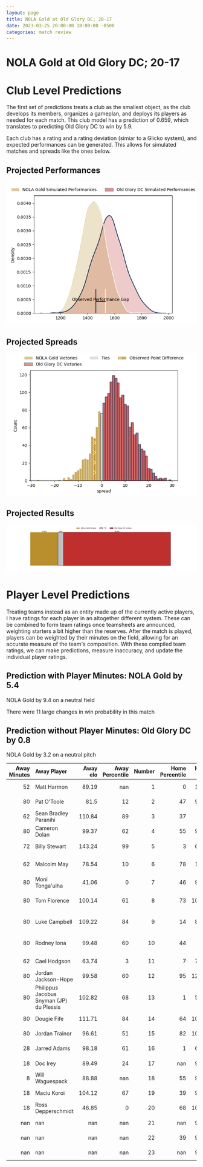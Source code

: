 ```yaml
---  
layout: page  
title: NOLA Gold at Old Glory DC; 20-17  
date: 2023-03-25 20:00:00 18:00:00 -0500  
categories: match review  
---
```

# NOLA Gold at Old Glory DC; 20-17

# Club Level Predictions


The first set of predictions treats a club as the smallest object, as the club develops its members, organizes a gameplan, and deploys its players as needed for each match. This club model has a prediction of 0.659, which translates to predicting Old Glory DC to win by 5.9.

Each club has a rating and a rating deviation (simiar to a Glicko system), and expected performances can be generated. This allows for simulated matches and spreads like the ones below.
## Projected Performances


![Projected Performances](plots/performances_2023-03-25-OldGloryDC-NOLAGold.png)
## Projected Spreads


![Projected Spreads](plots/spreads_2023-03-25-OldGloryDC-NOLAGold.png)
## Projected Results


![Projected Results](plots/resultbar_2023-03-25-OldGloryDC-NOLAGold.png)
# Player Level Predictions


Treating teams instead as an entity made up of the currently active players, I have ratings for each player in an altogether different system. These can be combined to form team ratings once teamsheets are announced, weighting starters a bit higher than the reserves. After the match is played, players can be weighted by their minutes on the field, allowing for an accurate measure of the team's composition. With these compiled team ratings, we can make predictions, measure inaccuracy, and update the individual player ratings.
## Prediction with Player Minutes: NOLA Gold by 5.4


NOLA Gold by 9.4 on a neutral field

There were 11 large changes in win probability in this match
## Prediction without Player Minutes: Old Glory DC by 0.8


NOLA Gold by 3.2 on a neutral pitch



|   Away Minutes | Away Player                              |   Away elo |   Away Percentile |   Number |   Home Percentile |   Home elo | Home Player              |   Home Minutes |
|---------------:|:-----------------------------------------|-----------:|------------------:|---------:|------------------:|-----------:|:-------------------------|---------------:|
|             52 | Matt Harmon                              |      89.19 |               nan |        1 |                 0 |      16.76 | Jack Iscaro              |             72 |
|             80 | Pat O'Toole                              |      81.5  |                12 |        2 |                47 |      94.17 | Nic Souchon              |             45 |
|             62 | Sean Bradley Paranihi                    |     110.84 |                89 |        3 |                37 |      92    | Ramiro Herrera           |             49 |
|             80 | Cameron Dolan                            |      99.37 |                62 |        4 |                55 |      97.43 | Colin Grosse             |             78 |
|             72 | Billy Stewart                            |     143.24 |                99 |        5 |                 3 |      63.62 | Tevita Naqali            |             80 |
|             62 | Malcolm May                              |      78.54 |                10 |        6 |                78 |     107.6  | Lautaro Ezequiel Bavaro  |             80 |
|             80 | Moni Tonga'uiha                          |      41.06 |                 0 |        7 |                46 |      94.23 | Brady Daniel             |             55 |
|             80 | Tom Florence                             |     100.14 |                61 |        8 |                73 |     105.26 | Jamason Fa'anana Schultz |             80 |
|             80 | Luke Campbell                            |     109.22 |                84 |        9 |                14 |      81.88 | Danny Joseph Tusitala    |             78 |
|             80 | Rodney Iona                              |      99.48 |                60 |       10 |                44 |      94.4  | Joaquin Diaz Bonilla     |             80 |
|             62 | Cael Hodgson                             |      63.74 |                 3 |       11 |                 7 |      73.45 | Owen Sheehy              |             65 |
|             80 | Jordan Jackson-Hope                      |      99.58 |                60 |       12 |                95 |     126.14 | Fermin Martinez          |             80 |
|             80 | Philippus Jacobus Snyman (JP) du Plessis |     102.82 |                68 |       13 |                 1 |      52.88 | William Talataina-Mu     |             72 |
|             80 | Dougie Fife                              |     111.71 |                84 |       14 |                64 |     100.28 | Marcos Young             |             80 |
|             80 | Jordan Trainor                           |      96.61 |                51 |       15 |                82 |     109.72 | Mike Dabulas             |             80 |
|             28 | Jarred Adams                             |      98.18 |                61 |       16 |                 1 |      60.87 | Quentin Newcomer         |              8 |
|             18 | Doc Irey                                 |      89.49 |                24 |       17 |               nan |      95.31 | Facundo Gattas           |             35 |
|              8 | Will Waguespack                          |      88.88 |               nan |       18 |                55 |      98.22 | Kyle Stewart             |             31 |
|             18 | Maciu Koroi                              |     104.12 |                67 |       19 |                39 |      93.69 | Fintan Coleman           |              2 |
|             18 | Ross Depperschmidt                       |      46.85 |                 0 |       20 |                68 |     103.28 | Alejandro Daireaux       |             25 |
|            nan | nan                                      |     nan    |               nan |       21 |               nan |      90.84 | John LeFevre             |              2 |
|            nan | nan                                      |     nan    |               nan |       22 |                39 |      93.54 | Thretton Palamo          |             15 |
|            nan | nan                                      |     nan    |               nan |       23 |               nan |      93.99 | Gradyn Bowd              |              8 |

